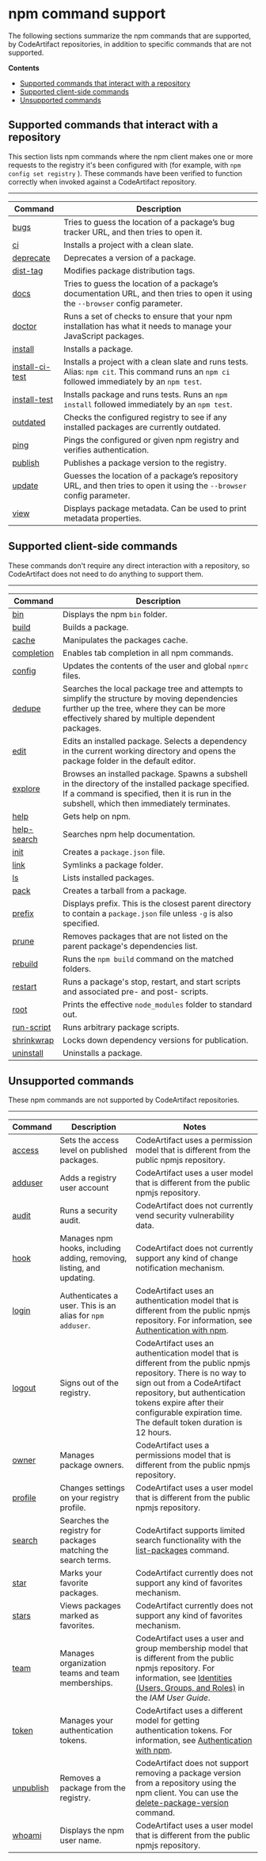 # npm command support<a name="npm-commands"></a>

The following sections summarize the npm commands that are supported, by CodeArtifact repositories, in addition to specific commands that are not supported\.

**Contents**
+ [Supported commands that interact with a repository](#supported-commands-that-interact-with-a-repository)
+ [Supported client\-side commands](#supported-client-side-commands)
+ [Unsupported commands](#unsupported-commands)

## Supported commands that interact with a repository<a name="supported-commands-that-interact-with-a-repository"></a>

This section lists npm commands where the npm client makes one or more requests to the registry it's been configured with \(for example, with `npm config set registry` \)\. These commands have been verified to function correctly when invoked against a CodeArtifact repository\.


****  

| Command | Description | 
| --- | --- | 
|   [bugs](https://docs.npmjs.com/cli/bugs)   |  Tries to guess the location of a package’s bug tracker URL, and then tries to open it\.  | 
|   [ci](https://docs.npmjs.com/cli/ci)   |  Installs a project with a clean slate\.  | 
|   [deprecate](https://docs.npmjs.com/cli/deprecate)   |  Deprecates a version of a package\.  | 
|   [dist\-tag](https://docs.npmjs.com/cli/dist-tag)   |  Modifies package distribution tags\.  | 
|   [docs](https://docs.npmjs.com/cli/docs)   |  Tries to guess the location of a package’s documentation URL, and then tries to open it using the `--browser` config parameter\.  | 
|   [doctor](https://docs.npmjs.com/cli/doctor)   |  Runs a set of checks to ensure that your npm installation has what it needs to manage your JavaScript packages\.  | 
|   [install](https://docs.npmjs.com/cli/install)   |  Installs a package\.  | 
|   [install\-ci\-test](https://docs.npmjs.com/cli/install-ci-test)   |  Installs a project with a clean slate and runs tests\. Alias: `npm cit`\. This command runs an `npm ci` followed immediately by an `npm test`\.  | 
|   [install\-test](https://docs.npmjs.com/cli/install-test)   |  Installs package and runs tests\. Runs an `npm install` followed immediately by an `npm test`\.  | 
|   [outdated](https://docs.npmjs.com/cli/outdated)   |  Checks the configured registry to see if any installed packages are currently outdated\.  | 
|   [ping](https://docs.npmjs.com/cli/ping)   |  Pings the configured or given npm registry and verifies authentication\.  | 
|   [publish](https://docs.npmjs.com/cli/publish)   |  Publishes a package version to the registry\.  | 
|   [update](https://docs.npmjs.com/cli/update)   |  Guesses the location of a package’s repository URL, and then tries to open it using the `--browser` config parameter\.  | 
|   [view](https://docs.npmjs.com/cli/view)   |  Displays package metadata\. Can be used to print metadata properties\.  | 

## Supported client\-side commands<a name="supported-client-side-commands"></a>

These commands don't require any direct interaction with a repository, so CodeArtifact does not need to do anything to support them\.


****  

| Command | Description | 
| --- | --- | 
|   [bin](https://docs.npmjs.com/cli/bin)   |  Displays the npm `bin` folder\.  | 
|   [build](https://docs.npmjs.com/cli/v6/commands/npm-build)   |  Builds a package\.  | 
|   [cache](https://docs.npmjs.com/cli/cache)   |  Manipulates the packages cache\.  | 
|   [completion](https://docs.npmjs.com/cli/completion)   |  Enables tab completion in all npm commands\.  | 
|   [config](https://docs.npmjs.com/cli/config)   |  Updates the contents of the user and global `npmrc` files\.  | 
|   [dedupe](https://docs.npmjs.com/cli/dedupe)   |  Searches the local package tree and attempts to simplify the structure by moving dependencies further up the tree, where they can be more effectively shared by multiple dependent packages\.  | 
|   [edit](https://docs.npmjs.com/cli/edit)   |  Edits an installed package\. Selects a dependency in the current working directory and opens the package folder in the default editor\.  | 
|   [explore](https://docs.npmjs.com/cli/explore)   |  Browses an installed package\. Spawns a subshell in the directory of the installed package specified\. If a command is specified, then it is run in the subshell, which then immediately terminates\.  | 
|   [help](https://docs.npmjs.com/cli/help)   |  Gets help on npm\.  | 
|   [help\-search](https://docs.npmjs.com/cli/help-search)   |  Searches npm help documentation\.  | 
|   [init](https://docs.npmjs.com/cli/init)   |  Creates a `package.json` file\.  | 
|   [link](https://docs.npmjs.com/cli/link)   |  Symlinks a package folder\.  | 
|   [ls](https://docs.npmjs.com/cli/ls)   |  Lists installed packages\.  | 
|   [pack](https://docs.npmjs.com/cli/pack)   |  Creates a tarball from a package\.  | 
|   [prefix](https://docs.npmjs.com/cli/prefix)   |  Displays prefix\. This is the closest parent directory to contain a `package.json` file unless `-g` is also specified\.  | 
|   [prune](https://docs.npmjs.com/cli/prune)   |  Removes packages that are not listed on the parent package's dependencies list\.  | 
|   [rebuild](https://docs.npmjs.com/cli/rebuild)   |  Runs the `npm build` command on the matched folders\.  | 
|   [restart](https://docs.npmjs.com/cli/restart)   |  Runs a package's stop, restart, and start scripts and associated pre\- and post\- scripts\.  | 
|   [root](https://docs.npmjs.com/cli/root)   |  Prints the effective `node_modules` folder to standard out\.  | 
|   [run\-script](https://docs.npmjs.com/cli/run-script)   |  Runs arbitrary package scripts\.  | 
|   [shrinkwrap](https://docs.npmjs.com/cli/shrinkwrap)   |  Locks down dependency versions for publication\.  | 
|   [uninstall](https://docs.npmjs.com/cli/uninstall)   |  Uninstalls a package\.  | 

## Unsupported commands<a name="unsupported-commands"></a>

These npm commands are not supported by CodeArtifact repositories\.


****  

| Command | Description | Notes | 
| --- | --- | --- | 
|   [access](https://docs.npmjs.com/cli/access)   |  Sets the access level on published packages\.  |  CodeArtifact uses a permission model that is different from the public npmjs repository\.  | 
|   [adduser](https://docs.npmjs.com/cli/adduser)   |  Adds a registry user account  |  CodeArtifact uses a user model that is different from the public npmjs repository\.  | 
|   [audit](https://docs.npmjs.com/cli/audit)   |  Runs a security audit\.  |  CodeArtifact does not currently vend security vulnerability data\.  | 
|   [hook](https://docs.npmjs.com/cli/hook)   |  Manages npm hooks, including adding, removing, listing, and updating\.  |  CodeArtifact does not currently support any kind of change notification mechanism\.  | 
|   [login](https://docs.npmjs.com/cli-commands/adduser.html)   |  Authenticates a user\. This is an alias for `npm adduser`\.   |  CodeArtifact uses an authentication model that is different from the public npmjs repository\. For information, see [Authentication with npm](npm-auth.md)\.  | 
|   [logout](https://docs.npmjs.com/cli/logout)   |  Signs out of the registry\.  |  CodeArtifact uses an authentication model that is different from the public npmjs repository\. There is no way to sign out from a CodeArtifact repository, but authentication tokens expire after their configurable expiration time\. The default token duration is 12 hours\.   | 
|   [owner](https://docs.npmjs.com/cli/owner)   |  Manages package owners\.  |  CodeArtifact uses a permissions model that is different from the public npmjs repository\.  | 
|   [profile](https://docs.npmjs.com/cli/profile)   |  Changes settings on your registry profile\.  |  CodeArtifact uses a user model that is different from the public npmjs repository\.  | 
|   [search](https://docs.npmjs.com/cli/search)   |  Searches the registry for packages matching the search terms\.  |  CodeArtifact supports limited search functionality with the [list\-packages](list-packages.md) command\.  | 
|   [star](https://docs.npmjs.com/cli/star)   |  Marks your favorite packages\.  |  CodeArtifact currently does not support any kind of favorites mechanism\.  | 
|   [stars](https://docs.npmjs.com/cli/stars)   |  Views packages marked as favorites\.  |  CodeArtifact currently does not support any kind of favorites mechanism\.  | 
|   [team](https://docs.npmjs.com/cli/team)   |  Manages organization teams and team memberships\.  |  CodeArtifact uses a user and group membership model that is different from the public npmjs repository\. For information, see [Identities \(Users, Groups, and Roles\)](https://docs.aws.amazon.com/IAM/latest/UserGuide/id.html) in the *IAM User Guide*\.  | 
|   [token](https://docs.npmjs.com/cli/token)   |  Manages your authentication tokens\.  |  CodeArtifact uses a different model for getting authentication tokens\. For information, see [Authentication with npm](npm-auth.md)\.  | 
|   [unpublish](https://docs.npmjs.com/cli/unpublish)   |  Removes a package from the registry\.  |  CodeArtifact does not support removing a package version from a repository using the npm client\. You can use the [delete\-package\-version](delete-package.md) command\.  | 
|   [whoami](https://docs.npmjs.com/cli/whoami)   |  Displays the npm user name\.  |  CodeArtifact uses a user model that is different from the public npmjs repository\.  | 